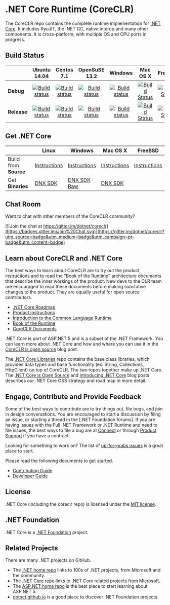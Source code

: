 .NET Core Runtime (CoreCLR)
===========================

The CoreCLR repo contains the complete runtime implementation for [.NET Core](http://github.com/dotnet/core). It includes RyuJIT, the .NET GC, native interop and many other components. It is cross-platform, with multiple OS and CPU ports in progress.

Build Status
------------

|         |Ubuntu 14.04 |Centos 7.1 |OpenSuSE 13.2 |Windows |Mac OS X |FreeBSD |
|---------|:------:|:------:|:------:|:------:|:-------:|:-------:|
|**Debug**|[![Build status](http://dotnet-ci.cloudapp.net/job/dotnet_coreclr/job/debug_ubuntu/badge/icon)](http://dotnet-ci.cloudapp.net/job/dotnet_coreclr/job/debug_ubuntu/)|[![Build status](http://dotnet-ci.cloudapp.net/job/dotnet_coreclr/job/debug_centos7.1/badge/icon)](http://dotnet-ci.cloudapp.net/job/dotnet_coreclr/job/debug_centos7.1/)|[![Build status](http://dotnet-ci.cloudapp.net/job/dotnet_coreclr/job/debug_opensuse13.2/badge/icon)](http://dotnet-ci.cloudapp.net/job/dotnet_coreclr/job/debug_opensuse13.2/)|[![Build status](http://dotnet-ci.cloudapp.net/job/dotnet_coreclr/job/debug_windows_nt/badge/icon)](http://dotnet-ci.cloudapp.net/job/dotnet_coreclr/job/debug_windows_nt/)|[![Build Status](http://dotnet-ci.cloudapp.net/job/dotnet_coreclr/job/debug_osx/badge/icon)](http://dotnet-ci.cloudapp.net/job/dotnet_coreclr/job/debug_osx/) |[![Build Status](http://dotnet-ci.cloudapp.net/job/dotnet_coreclr/job/debug_freebsd/badge/icon)](http://dotnet-ci.cloudapp.net/job/dotnet_coreclr/job/debug_freebsd/) |
|**Release**|[![Build status](http://dotnet-ci.cloudapp.net/job/dotnet_coreclr/job/release_ubuntu/badge/icon)](http://dotnet-ci.cloudapp.net/job/dotnet_coreclr/job/release_ubuntu/)|[![Build status](http://dotnet-ci.cloudapp.net/job/dotnet_coreclr/job/release_centos7.1/badge/icon)](http://dotnet-ci.cloudapp.net/job/dotnet_coreclr/job/release_centos7.1/)|[![Build status](http://dotnet-ci.cloudapp.net/job/dotnet_coreclr/job/release_opensuse13.2/badge/icon)](http://dotnet-ci.cloudapp.net/job/dotnet_coreclr/job/release_opensuse13.2/)|[![Build status](http://dotnet-ci.cloudapp.net/job/dotnet_coreclr/job/release_windows_nt/badge/icon)](http://dotnet-ci.cloudapp.net/job/dotnet_coreclr/job/release_windows_nt/)|[![Build Status](http://dotnet-ci.cloudapp.net/job/dotnet_coreclr/job/release_osx/badge/icon)](http://dotnet-ci.cloudapp.net/job/dotnet_coreclr/job/release_osx/) |[![Build Status](http://dotnet-ci.cloudapp.net/job/dotnet_coreclr/job/release_freebsd/badge/icon)](http://dotnet-ci.cloudapp.net/job/dotnet_coreclr/job/release_freebsd/) |

Get .NET Core
-------------

|                     |Linux   |Windows |Mac OS X |FreeBSD  |
|---------------------|--------|--------|---------|---------|
|Build from **Source**| [Instructions](Documentation/building/linux-instructions.md) | [Instructions](Documentation/building/windows-instructions.md) | [Instructions](Documentation/building/osx-instructions.md) | [Instructions](Documentation/building/freebsd-instructions.md) |
|Get **Binaries**     | [DNX SDK](Documentation/install/get-dotnetcore-dnx-linux.md)|[DNX SDK](Documentation/install/get-dotnetcore-dnx-windows.md) <br> [Raw](Documentation/install/get-dotnetcore-windows.md)|[DNX SDK](Documentation/install/get-dotnetcore-dnx-osx.md)||

Chat Room
---------

Want to chat with other members of the CoreCLR community?

[![Join the chat at https://gitter.im/dotnet/coreclr](https://badges.gitter.im/Join%20Chat.svg)](https://gitter.im/dotnet/coreclr?utm_source=badge&utm_medium=badge&utm_campaign=pr-badge&utm_content=badge)

Learn about CoreCLR and .NET Core
---------------------------------

The best ways to learn about CoreCLR are to try out the product instructions and to read the "Book of the Runtime" architecture documents that describe the inner workings of the product. New devs to the CLR team are encouraged to read these documents before making substative changes to the product. They are equally useful for open source contributors.

- [.NET Core Roadmap](https://github.com/dotnet/core/blob/master/roadmap.md)
- [Product instructions](Documentation/README.md)
- [Introduction to the Common Language Runtime](Documentation/botr/intro-to-clr.md)
- [Book of the Runtime](Documentation/README.md#book-of-the-runtime)
- [CoreCLR Documents](Documentation)

.NET Core is part of ASP.NET 5 and is a subset of the .NET Framework. You can learn more about .NET Core and how and where you can use it in the [CoreCLR is open source][coreclr blog post] blog post.

The [.NET Core Libraries][corefx] repo contains the base class libraries, which provides data types and base functionality (ex: String, Collections, HttpClient) on top of CoreCLR. The two repos together make up .NET Core. The [.NET Core is Open Source][.NET Core oss] and [Introducing .NET Core][Introducing .NET Core] blog posts describes our .NET Core OSS strategy and road map in more detail.

Engage, Contribute and Provide Feedback
---------------------------------------

Some of the best ways to contribute are to try things out, file bugs, and join in design conversations. You are encouraged to start a discussion by filing an issue, or starting a thread in the [.NET Foundation forums]. If you are having issues with the Full .NET Framework or .NET Runtime and need to file issues, the best ways to file a bug are at [Connect](http://connect.microsoft.com/VisualStudio) or through [Product Support](https://support.microsoft.com/en-us/contactus?ws=support) if you have a contract.

Looking for something to work on? The list of [up-for-grabs issues](https://github.com/dotnet/coreclr/issues?q=is%3Aopen+is%3Aissue+label%3Aup-for-grabs) is a great place to start.

Please read the following documents to get started.

* [Contributing Guide](Documentation/project-docs/contributing.md)
* [Developer Guide](Documentation/project-docs/developer-guide.md)

License
-------

.NET Core (including the coreclr repo) is licensed under the [MIT license](LICENSE.TXT).

.NET Foundation
---------------

.NET Core is a [.NET Foundation](http://www.dotnetfoundation.org/projects) project.

Related Projects
----------------

There are many .NET projects on GitHub.

- The
[.NET home repo](https://github.com/Microsoft/dotnet) links to 100s of .NET projects, from Microsoft and the community.
- The [.NET Core repo](https://github.com/dotnet/core) links to .NET Core related projects from Microsoft.
- The [ASP.NET home repo](https://github.com/aspnet/home) is the best place to start learning about ASP.NET 5.
- [dotnet.github.io](http://dotnet.github.io) is a good place to discover .NET Foundation projects.

[.NET Core oss]: http://blogs.msdn.com/b/dotnet/archive/2014/11/12/net-core-is-open-source.aspx
[Introducing .NET Core]: http://blogs.msdn.com/b/dotnet/archive/2014/12/04/introducing-net-core.aspx
[coreclr blog post]: http://blogs.msdn.com/b/dotnet/archive/2015/02/03/coreclr-is-now-open-source.aspx
[corefx]: http://github.com/dotnet/corefx
[coreclr]: http://github.com/dotnet/coreclr
